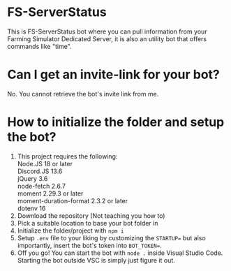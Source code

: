 # FS-ServerStatus

This is FS-ServerStatus bot where you can pull information from your Farming Simulator Dedicated Server,
it is also an utility bot that offers commands like "time".

# Can I get an invite-link for your bot?

No. You cannot retrieve the bot's invite link from me.

# How to initialize the folder and setup the bot?

1. This project requires the following:  
   Node.JS 18 or later  
   Discord.JS 13.6  
   jQuery 3.6  
   node-fetch 2.6.7  
   moment 2.29.3 or later  
   moment-duration-format 2.3.2 or later  
   dotenv 16
2. Download the repository (Not teaching you how to)
3. Pick a suitable location to base your bot folder in
4. Initialize the folder/project with `npm i`
5. Setup `.env` file to your liking by customizing the `STARTUP=` but also importantly, insert the bot's token into `BOT_TOKEN=`.
6. Off you go! You can start the bot with `node .` inside Visual Studio Code. Starting the bot outside VSC is simply just figure it out.
